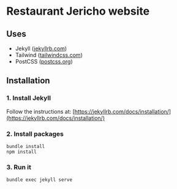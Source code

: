 # Restaurant Jericho website

## Uses

- Jekyll ([jekyllrb.com](https://jekyllrb.com/))
- Tailwind ([tailwindcss.com](https://tailwindcss.com/))
- PostCSS ([postcss.org](https://postcss.org/))


## Installation

### 1. Install Jekyll

Follow the instructions at: [https://jekyllrb.com/docs/installation/](https://jekyllrb.com/docs/installation/)

### 2. Install packages

```console
bundle install
npm install
```

### 3. Run it

```console
bundle exec jekyll serve
```
